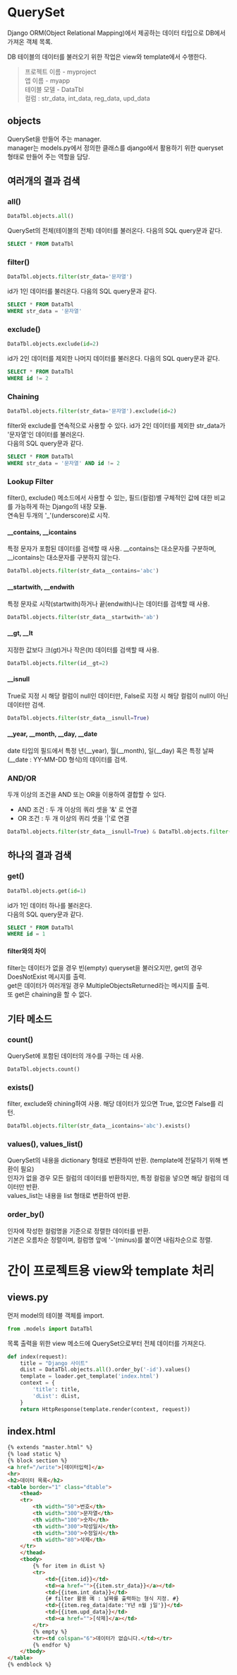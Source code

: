 # QuerySet
Django ORM(Object Relational Mapping)에서 제공하는 데이터 타입으로 DB에서 가져온 객체 목록.

DB 테이블의 데이터를 불러오기 위한 작업은 view와 template에서 수행한다.
> 프로젝트 이름 - myproject<br>
앱 이름 - myapp<br>
테이블 모델 - DataTbl<br>
컬럼 : str_data, int_data, reg_data, upd_data

## objects
QuerySet을 만들어 주는 manager.<br>
manager는 models.py에서 정의한 클래스를 django에서 활용하기 위한 queryset 형태로 만들어 주는 역할을 담당.

## 여러개의 결과 검색
### all()
```python
DataTbl.objects.all()
```
QuerySet의 전체(테이블의 전체) 데이터를 불러온다. 다음의 SQL query문과 같다.
```sql
SELECT * FROM DataTbl
```

### filter()
```python
DataTbl.objects.filter(str_data='문자열')
```
id가 1인 데이터를 불러온다. 다음의 SQL query문과 같다.
```sql
SELECT * FROM DataTbl
WHERE str_data = '문자열'
```

### exclude()
```python
DataTbl.objects.exclude(id=2)
```
id가 2인 데이터를 제외한 나머지 데이터를 불러온다. 다음의 SQL query문과 같다.
```sql
SELECT * FROM DataTbl
WHERE id != 2
```

### Chaining
```python
DataTbl.objects.filter(str_data='문자열').exclude(id=2)
```
filter와 exclude를 연속적으로 사용할 수 있다. id가 2인 데이터를 제외한 str_data가 '문자열'인 데이터를 불러온다.<br>다음의 SQL query문과 같다.
```sql
SELECT * FROM DataTbl
WHERE str_data = '문자열' AND id != 2
```

### Lookup Filter
filter(), exclude() 메소드에서 사용할 수 있는, 필드(컬럼)별 구체적인 값에 대한 비교를 가능하게 하는 Django의 내장 모듈.<br>
연속된 두개의 '_'(underscore)로 시작.

#### __contains, __icontains
특정 문자가 포함된 데이터를 검색할 때 사용. __contains는 대소문자를 구분하며, __icontains는 대소문자를 구분하지 않는다.
```python
DataTbl.objects.filter(str_data__contains='abc')
```

#### __startwith, __endwith
특정 문자로 시작(startwith)하거나 끝(endwith)나는 데이터를 검색할 때 사용.
```python
DataTbl.objects.filter(str_data__startwith='ab')
```

#### __gt, __lt
지정한 값보다 크(gt)거나 작은(lt) 데이터를 검색할 때 사용.
```python
DataTbl.objects.filter(id__gt=2)
```

#### __isnull
True로 지정 시 해당 컬럼이 null인 데이터만, False로 지정 시 해당 컬럼이 null이 아닌 데이터만 검색.
```python
DataTbl.objects.filter(str_data__isnull=True)
```

#### __year, __month, __day, __date
date 타입의 필드에서 특정 년(__year), 월(__month), 일(__day) 혹은 특정 날짜(__date : YY-MM-DD 형식)의 데이터를 검색.

### AND/OR
두개 이상의 조건을 AND 또는 OR을 이용하여 결합할 수 있다.
* AND 조건 : 두 개 이상의 쿼리 셋을 '&' 로 연결
* OR 조건 : 두 개 이상의 퀴리 셋을 '|'로 연결
```python
DataTbl.objects.filter(str_data__isnull=True) & DataTbl.objects.filter(str_data__icontains='abc')
```

## 하나의 결과 검색
### get()
```python
DataTbl.objects.get(id=1)
```
id가 1인 데이터 하나를 불러온다.<br>다음의 SQL query문과 같다.
```sql
SELECT * FROM DataTbl
WHERE id = 1
```

#### filter와의 차이
filter는 데이터가 없을 경우 빈(empty) queryset을 불러오지만, get의 경우 DoesNotExist 메시지를 출력.<br>
get은 데이터가 여러개일 경우 MultipleObjectsReturned라는 메시지를 출력.<br>
또 get은 chaining을 할 수 없다.

## 기타 메소드
### count()
QuerySet에 포함된 데이터의 개수를 구하는 데 사용.
```python
DataTbl.objects.count()
```

### exists()
filter, exclude와 chining하여 사용. 해당 데이터가 있으면 True, 없으면 False를 리턴.
```python
DataTbl.objects.filter(str_data__icontains='abc').exists()
```

### values(), values_list()
QuerySet의 내용을 dictionary 형태로 변환하여 반환. (template에 전달하기 위해 변환이 필요)<br>
인자가 없을 경우 모든 컬럼의 데이터를 반환하지만, 특정 컬럼을 넣으면 해당 컬럼의 데이터만 반환.<br>
values_list는 내용을 list 형태로 변환하여 반환.

### order_by()
인자에 작성한 컬럼명을 기준으로 정렬한 데이터를 반환.<br>
기본은 오름차순 정렬이며, 컬럼명 앞에 '-'(minus)를 붙이면 내림차순으로 정렬.


# 간이 프로젝트용 view와 template 처리
## views.py
먼저 model의 테이블 객체를 import.
```python
from .models import DataTbl
```

목록 출력을 위한 view 메소드에 QuerySet으로부터 전체 데이터를 가져온다.
```python
def index(request):
    title = "Django 사이트"
    dList = DataTbl.objects.all().order_by('-id').values()
    template = loader.get_template('index.html')
    context = {
        'title': title,
        'dList': dList,
    }
    return HttpResponse(template.render(context, request))
```

## index.html
```html
{% extends "master.html" %}
{% load static %}
{% block section %}
<a href="/write">[데이터입력]</a>
<hr>
<h2>데이터 목록</h2>
<table border="1" class="dtable">
    <thead>
    <tr>
        <th width="50">번호</th>
        <th width="300">문자열</th>
        <th width="100">숫자</th>
        <th width="300">작성일시</th>
        <th width="300">수정일시</th>
        <th width="80">삭제</th>
    </tr>
    </thead>
    <tbody>
        {% for item in dList %}
        <tr>
            <td>{{item.id}}</td>
            <td><a href="">{{item.str_data}}</a></td>
            <td>{{item.int_data}}</td>
            {# filter 활용 예 : 날짜를 출력하는 형식 지정. #}
            <td>{{item.reg_data|date:'Y년 n월 j일'}}</td>
            <td>{{item.upd_data}}</td>
            <td><a href="">[삭제]</a></td>
        </tr>
        {% empty %}
        <tr><td colspan="6">데이터가 없습니다.</td></tr>
        {% endfor %}
    </tbody>
</table>
{% endblock %}
```
